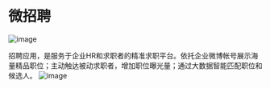 # 微招聘
![image](https://github.com/hupo376787/mBlog/assets/14960168/7e298004-8ec7-4e0a-a58e-6992d753d7d3)

招聘应用，是服务于企业HR和求职者的精准求职平台。依托企业微博帐号展示海量精品职位；主动触达被动求职者，增加职位曝光量；通过大数据智能匹配职位和候选人。
![image](https://github.com/hupo376787/mBlog/assets/14960168/0cfe97fb-686f-4a41-91fc-339b997830b1)
